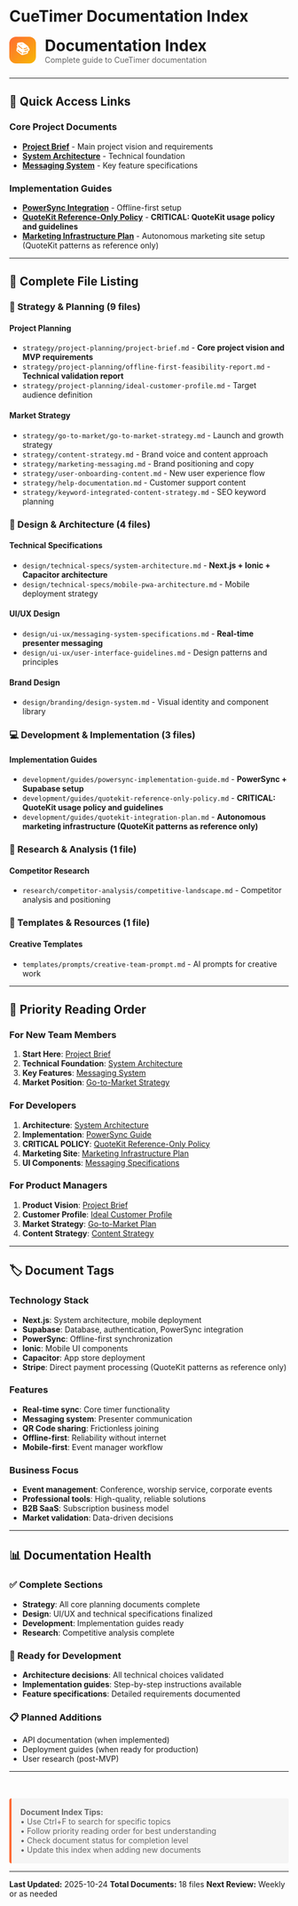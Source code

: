 # CueTimer Documentation Index

<div style="display: flex; align-items: center; gap: 16px; margin-bottom: 24px;">
  <div style="width: 48px; height: 48px; background: linear-gradient(135deg, #FF6B35, #F7B801); border-radius: 12px; display: flex; align-items: center; justify-content: center;">
    <span style="color: white; font-size: 24px; font-weight: bold;">📚</span>
  </div>
  <div>
    <h1 style="margin: 0; color: #1A1A1A;">Documentation Index</h1>
    <p style="margin: 0; color: #666;">Complete guide to CueTimer documentation</p>
  </div>
</div>

---

## 🚀 Quick Access Links

### Core Project Documents

- **[Project Brief](strategy/project-planning/project-brief.md)** - Main project
  vision and requirements
- **[System Architecture](design/technical-specs/system-architecture.md)** -
  Technical foundation
- **[Messaging System](design/ui-ux/messaging-system-specifications.md)** - Key
  feature specifications

### Implementation Guides

- **[PowerSync Integration](development/guides/powersync-implementation-guide.md)** -
  Offline-first setup
- **[QuoteKit Reference-Only Policy](development/guides/quotekit-reference-only-policy.md)** -
  **CRITICAL: QuoteKit usage policy and guidelines**
- **[Marketing Infrastructure Plan](development/guides/quotekit-integration-plan.md)** -
  Autonomous marketing site setup (QuoteKit patterns as reference only)

---

## 📂 Complete File Listing

### 🎯 Strategy & Planning (9 files)

#### Project Planning

- `strategy/project-planning/project-brief.md` - **Core project vision and MVP
  requirements**
- `strategy/project-planning/offline-first-feasibility-report.md` - **Technical
  validation report**
- `strategy/project-planning/ideal-customer-profile.md` - Target audience
  definition

#### Market Strategy

- `strategy/go-to-market/go-to-market-strategy.md` - Launch and growth strategy
- `strategy/content-strategy.md` - Brand voice and content approach
- `strategy/marketing-messaging.md` - Brand positioning and copy
- `strategy/user-onboarding-content.md` - New user experience flow
- `strategy/help-documentation.md` - Customer support content
- `strategy/keyword-integrated-content-strategy.md` - SEO keyword planning

### 🎨 Design & Architecture (4 files)

#### Technical Specifications

- `design/technical-specs/system-architecture.md` - **Next.js + Ionic +
  Capacitor architecture**
- `design/technical-specs/mobile-pwa-architecture.md` - Mobile deployment
  strategy

#### UI/UX Design

- `design/ui-ux/messaging-system-specifications.md` - **Real-time presenter
  messaging**
- `design/ui-ux/user-interface-guidelines.md` - Design patterns and principles

#### Brand Design

- `design/branding/design-system.md` - Visual identity and component library

### 💻 Development & Implementation (3 files)

#### Implementation Guides

- `development/guides/powersync-implementation-guide.md` - **PowerSync +
  Supabase setup**
- `development/guides/quotekit-reference-only-policy.md` - **CRITICAL: QuoteKit
  usage policy and guidelines**
- `development/guides/quotekit-integration-plan.md` - **Autonomous marketing
  infrastructure (QuoteKit patterns as reference only)**

### 🔬 Research & Analysis (1 file)

#### Competitor Research

- `research/competitor-analysis/competitive-landscape.md` - Competitor analysis
  and positioning

### 📝 Templates & Resources (1 file)

#### Creative Templates

- `templates/prompts/creative-team-prompt.md` - AI prompts for creative work

---

## 🎯 Priority Reading Order

### For New Team Members

1. **Start Here**: [Project Brief](strategy/project-planning/project-brief.md)
2. **Technical Foundation**:
   [System Architecture](design/technical-specs/system-architecture.md)
3. **Key Features**:
   [Messaging System](design/ui-ux/messaging-system-specifications.md)
4. **Market Position**:
   [Go-to-Market Strategy](strategy/go-to-market/go-to-market-strategy.md)

### For Developers

1. **Architecture**:
   [System Architecture](design/technical-specs/system-architecture.md)
2. **Implementation**:
   [PowerSync Guide](development/guides/powersync-implementation-guide.md)
3. **CRITICAL POLICY**:
   [QuoteKit Reference-Only Policy](development/guides/quotekit-reference-only-policy.md)
4. **Marketing Site**:
   [Marketing Infrastructure Plan](development/guides/quotekit-integration-plan.md)
5. **UI Components**:
   [Messaging Specifications](design/ui-ux/messaging-system-specifications.md)

### For Product Managers

1. **Product Vision**:
   [Project Brief](strategy/project-planning/project-brief.md)
2. **Customer Profile**:
   [Ideal Customer Profile](strategy/project-planning/ideal-customer-profile.md)
3. **Market Strategy**:
   [Go-to-Market Plan](strategy/go-to-market/go-to-market-strategy.md)
4. **Content Strategy**: [Content Strategy](strategy/content-strategy.md)

---

## 🏷️ Document Tags

### Technology Stack

- **Next.js**: System architecture, mobile deployment
- **Supabase**: Database, authentication, PowerSync integration
- **PowerSync**: Offline-first synchronization
- **Ionic**: Mobile UI components
- **Capacitor**: App store deployment
- **Stripe**: Direct payment processing (QuoteKit patterns as reference only)

### Features

- **Real-time sync**: Core timer functionality
- **Messaging system**: Presenter communication
- **QR Code sharing**: Frictionless joining
- **Offline-first**: Reliability without internet
- **Mobile-first**: Event manager workflow

### Business Focus

- **Event management**: Conference, worship service, corporate events
- **Professional tools**: High-quality, reliable solutions
- **B2B SaaS**: Subscription business model
- **Market validation**: Data-driven decisions

---

## 📊 Documentation Health

### ✅ Complete Sections

- **Strategy**: All core planning documents complete
- **Design**: UI/UX and technical specifications finalized
- **Development**: Implementation guides ready
- **Research**: Competitive analysis complete

### 🚧 Ready for Development

- **Architecture decisions**: All technical choices validated
- **Implementation guides**: Step-by-step instructions available
- **Feature specifications**: Detailed requirements documented

### 📋 Planned Additions

- API documentation (when implemented)
- Deployment guides (when ready for production)
- User research (post-MVP)

---

<div style="margin-top: 48px; padding: 16px; background: #F5F5F5; border-left: 4px solid #FF6B35; border-radius: 4px;">
  <p style="margin: 0; color: #666; font-size: 14px;">
    <strong>Document Index Tips:</strong><br>
    • Use Ctrl+F to search for specific topics<br>
    • Follow priority reading order for best understanding<br>
    • Check document status for completion level<br>
    • Update this index when adding new documents
  </p>
</div>

---

**Last Updated:** 2025-10-24 **Total Documents:** 18 files **Next Review:**
Weekly or as needed
